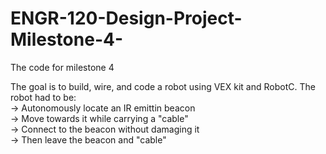 # ENGR-120-Design-Project-Milestone-4-
The code for milestone 4 


The goal is to build, wire, and code a robot using VEX kit and RobotC. The robot had to be:                                                 
 -> Autonomously locate an IR emittin beacon                                                                                               
 -> Move towards it while carrying a "cable"                                                                                               
 -> Connect to the beacon without damaging it                                                                                               
 -> Then leave the beacon and "cable" 

